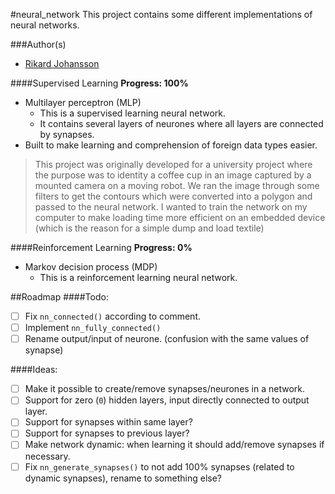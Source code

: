 #neural_network
This project contains some different implementations of neural networks.

###Author(s)
- [Rikard Johansson](https://github.com/RiJo)

####Supervised Learning
**Progress: 100%**
- Multilayer perceptron (MLP)
	- This is a supervised learning neural network. 
	- It contains several layers of neurones where all layers are connected by synapses.
- Built to make learning and comprehension of foreign data types easier.

>This project was originally developed for a university project where the purpose was to identity a coffee cup in an image captured by a mounted camera on a moving robot. We ran the image through some filters to get the contours which were converted into a polygon and passed to the neural network. I wanted to train the network on my computer to make loading time more efficient on an embedded device (which is the reason for a simple dump and load textile)

####Reinforcement Learning
**Progress: 0%**
- Markov decision process (MDP)
	- This is a reinforcement learning neural network.

##Roadmap
####Todo:
- [ ] Fix `nn_connected()` according to comment.
- [ ] Implement `nn_fully_connected()`
- [ ] Rename output/input of neurone. (confusion with the same values of synapse)

####Ideas:
- [ ] Make it possible to create/remove synapses/neurones in a network.
- [ ] Support for zero (`0`) hidden layers, input directly connected to output layer.
- [ ] Support for synapses within same layer? 
- [ ] Support for synapses to previous layer?
- [ ] Make network dynamic: when learning it should add/remove synapses if necessary.
- [ ] Fix `nn_generate_synapses()` to not add 100% synapses (related to dynamic synapses), rename to something else?
